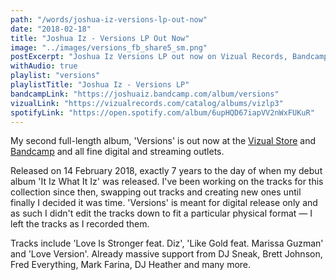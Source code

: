 ```yaml
---
path: "/words/joshua-iz-versions-lp-out-now"
date: "2018-02-18"
title: "Joshua Iz - Versions LP Out Now"
image: "../images/versions_fb_share5_sm.png"
postExcerpt: "Joshua Iz Versions LP out now on Vizual Records, Bandcamp, and all fine digital and streaming outlets."
withAudio: true
playlist: "versions"
playlistTitle: "Joshua Iz - Versions LP"
bandcampLink: "https://joshuaiz.bandcamp.com/album/versions"
vizualLink: "https://vizualrecords.com/catalog/albums/vizlp3"
spotifyLink: "https://open.spotify.com/album/6upHQD67iapVV2nWxFUKuR"
---
```


My second full-length album, 'Versions' is out now at the <a href="https://vizualrecords.com/catalog/albums/vizlp3" target="_blank">Vizual Store</a> and <a href="https://vizual.bandcamp.com/" target="_blank">Bandcamp</a> and all fine digital and streaming outlets.

Released on 14 February 2018, exactly 7 years to the day of when my debut album 'It Iz What It Iz' was released. I've been working on the tracks for this collection since then, swapping out tracks and creating new ones until finally I decided it was time. 'Versions' is meant for digital release only and as such I didn't edit the tracks down to fit a particular physical format — I left the tracks as I recorded them.

Tracks include 'Love Is Stronger feat. Diz', 'Like Gold feat. Marissa Guzman' and 'Love Version'. Already massive support from DJ Sneak, Brett Johnson, Fred Everything, Mark Farina, DJ Heather and many more.